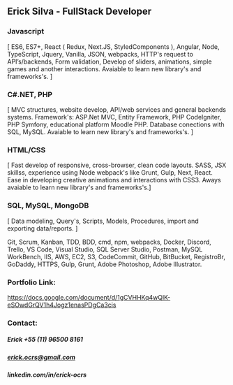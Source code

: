 ## Erick Silva - FullStack Developer

### Javascript
[ ES6, ES7+, React ( Redux, Next.JS, StyledComponents ), Angular, Node, TypeScript, Jquery, Vanilla, JSON, webpacks, HTTP's request to API’s/backends, Form validation, Develop of sliders, animations, simple games and another interactions. Avaiable to learn new library's and frameworks's. ]

### C#.NET, PHP
[ MVC structures, website develop, API/web services and general backends systems. Framework's: ASP.Net MVC, Entity Framework, PHP CodeIgniter, PHP Symfony, educational platform Moodle PHP. Database conections with SQL, MySQL. Avaiable to learn new library's and frameworks's. ]

### HTML/CSS
[ Fast develop of responsive, cross-browser, clean code layouts. SASS, JSX skillss, experience using Node webpack's like Grunt, Gulp, Next, React. Ease in developing creative animations and interactions with CSS3. Aways avaiable to learn new library's and frameworks's.] 

### SQL, MySQL, MongoDB
[ Data modeling, Query's, Scripts, Models, Procedures, import and exporting data/reports. ] 

Git, Scrum, Kanban, TDD, BDD, cmd, npm, webpacks, Docker, Discord, Trello, VS Code, Visual Studio, SQL Server Studio, Postman, MySQL WorkBench, IIS, AWS, EC2, S3, CodeCommit, GitHub, BitBucket, RegistroBr, GoDaddy, HTTPS, Gulp, Grunt, Adobe Photoshop, Adobe Illustrator.


### Portfolio Link:
https://docs.google.com/document/d/1gCVHHKq4wQlK-eSOwdGrQV1h4Jogz1enasPDgCa3cis

### Contact: 
##### Erick +55 (11) 96500 8161
##### erick.ocrs@gmail.com
##### linkedin.com/in/erick-ocrs

